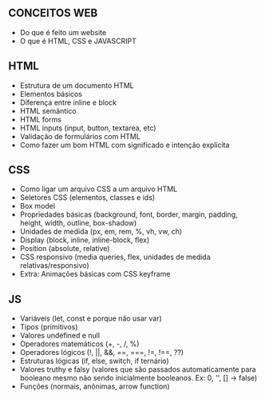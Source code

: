 ## CONCEITOS WEB

- Do que é feito um website
- O que é HTML, CSS e JAVASCRIPT

## HTML

- Estrutura de um documento HTML
- Elementos básicos
- Diferença entre inline e block
- HTML semântico
- HTML forms
- HTML inputs (input, button, textarea, etc)
- Validação de formulários com HTML
- Como fazer um bom HTML com significado e intenção explícita

## CSS

- Como ligar um arquivo CSS a um arquivo HTML
- Seletores CSS (elementos, classes e ids)
- Box model
- Propriedades básicas (background, font, border, margin, padding, height, width, outline, box-shadow)
- Unidades de medida (px, em, rem, %, vh, vw, ch)
- Display (block, inline, inline-block, flex)
- Position (absolute, relative)
- CSS responsivo (media queries, flex, unidades de medida relativas/responsivo)
- Extra: Animações básicas com CSS keyframe

## JS

- Variáveis (let, const e porque não usar var)
- Tipos (primitivos)
- Valores undefined e null
- Operadores matemáticos (+, -, /, %)
- Operadores lógicos (!, ||, &&, ==, ===, !=, !==, ??)
- Estruturas lógicas (if, else, switch, if ternário)
- Valores truthy e falsy (valores que são passados automaticamente para booleano mesmo não sendo inicialmente booleanos. Ex: 0, '', [] -> false)
- Funções (normais, anônimas, arrow function)
